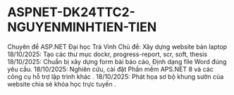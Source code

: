 # ASPNET-DK24TTC2-NGUYENMINHTIEN-TIEN
Chuyên đề ASP.NET Đại học Trà Vinh
Chủ đề: Xây dựng website bán laptop
18/10/2025: Tạo các thư mục dockr, progress-report, scr, soft, thesis
18/10/2025: Chuẩn bị xây dựng form bài báo cáo, Định dạng file Word đúng yêu cầu.
18/10/2025: Nghiên cứu, cài đặt Phần mềm APS.NET 8 và các công cụ hỗ trợ lập trình khác .
18/10/2025: Phát họa sơ bộ khung sườn của website chia sẻ khóa học trực tuyến .
